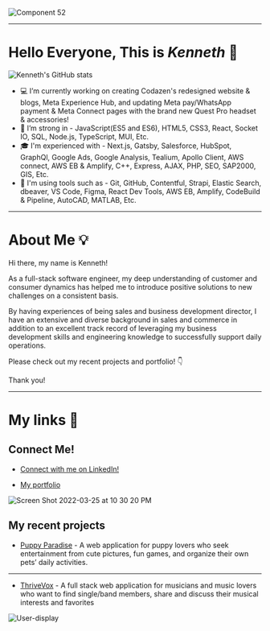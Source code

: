 ![Component 52](https://user-images.githubusercontent.com/88110300/162653964-8eb86ab8-0afc-452e-ba4a-b624cbb2fd89.png)


---

# Hello Everyone, This is *Kenneth* :satellite:

![Kenneth's GitHub stats](https://github-readme-stats.vercel.app/api?username=Kenneth-Y-Wang&show_icons=true&theme=github_dark&hide=stars,contribs)


- :computer: I’m currently working on creating Codazen's redesigned website & blogs, Meta Experience Hub, and updating Meta pay/WhatsApp payment & Meta Connect pages with the brand new Quest Pro headset & accessories! 
- :muscle: I’m strong in - JavaScript(ES5 and ES6), HTML5, CSS3, React, Socket IO, SQL, Node.js, TypeScript, MUI, Etc.
- :mortar_board: I'm experienced with - Next.js, Gatsby, Salesforce, HubSpot, GraphQl, Google Ads, Google Analysis, Tealium, Apollo Client, AWS connect, AWS EB & Amplify, C++, Express, AJAX, PHP, SEO, SAP2000, GIS, Etc.
- :wrench: I'm using tools such as - Git, GitHub, Contentful, Strapi, Elastic Search, dbeaver, VS Code, Figma, React Dev Tools, AWS EB, Amplify, CodeBuild & Pipeline, AutoCAD, MATLAB, Etc.

---


# About Me :bulb:

Hi there, my name is Kenneth! 

As a full-stack software engineer, my deep understanding of customer and consumer dynamics has helped me to introduce positive solutions to new challenges on a consistent basis. 

By having experiences of being sales and business development director, I have an extensive and diverse background in sales and commerce in addition to an excellent track record of leveraging my business development skills and engineering knowledge to successfully support daily operations.

Please check out my recent projects and portfolio! :point_down:  

Thank you!

--- 

# My links :link:

## Connect Me!

 - <a href="https://www.linkedin.com/in/kenneth-wang8/">Connect with me on LinkedIn!</a>


 - [My portfolio](https://www.kennethyw.com)
 
<!--  ![my portfolio](https://drive.google.com/uc?export=view&id=1oPNBCZPJ82j5Q2v6wsjNYR_ebqyGblvk) -->
<!--  https://user-images.githubusercontent.com/88110300/160226127-db29ea30-3216-4766-9e76-9af735074b92.mov
 -->
 ![Screen Shot 2022-03-25 at 10 30 20 PM](https://user-images.githubusercontent.com/88110300/160226216-fbead55b-c892-4294-8e3b-2c246c1fcd6f.png)





## My recent projects
- [Puppy Paradise](https://kenneth-y-wang.github.io/puppy-paradise) - A web application for puppy lovers who seek entertainment from cute pictures, fun games, and organize their own pets’ daily activities.

---

- [ThriveVox](https://thrive-vox.herokuapp.com) - A full stack web application for musicians and music lovers who want to find single/band members, share and discuss their musical interests and favorites

![User-display](https://media.giphy.com/media/6rpYmcP92XGc2ZtHQ1/giphy.gif)




